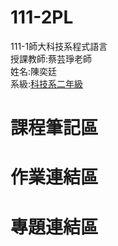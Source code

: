 # 111-2PL
111-1師大科技系程式語言\
授課教師:蔡芸琤老師\
姓名:陳奕廷\
系級:[科技系二年級](https://markdown.tw/)

# 課程筆記區

# 作業連結區

# 專題連結區
